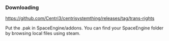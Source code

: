 ### Downloading

https://github.com/Centri3/centrisystemthing/releases/tag/trans-rights

Put the .pak in SpaceEngine/addons. You can find your SpaceEngine folder by browsing local files using steam.
